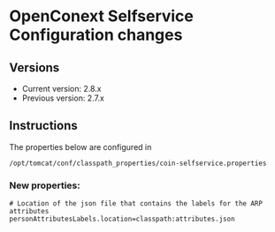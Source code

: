 # OpenConext Selfservice Configuration changes

## Versions
 - Current version: 2.8.x
 - Previous version: 2.7.x

## Instructions

The properties below are configured in

    /opt/tomcat/conf/classpath_properties/coin-selfservice.properties

### New properties:

    # Location of the json file that contains the labels for the ARP attributes
    personAttributesLabels.location=classpath:attributes.json
